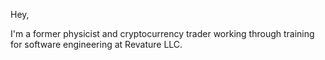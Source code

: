 Hey,

I'm a former physicist and cryptocurrency trader working through training for software engineering at Revature LLC.  


